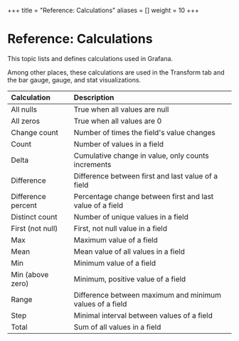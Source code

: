+++
title = "Reference: Calculations"
aliases = []
weight = 10
+++

# Reference: Calculations

This topic lists and defines calculations used in Grafana.

Among other places, these calculations are used in the Transform tab and the bar gauge, gauge, and stat visualizations.

| Calculation        | Description                                               |
| :----------------- | :-------------------------------------------------------- |
| All nulls          | True when all values are null                             |
| All zeros          | True when all values are 0                                |
| Change count       | Number of times the field's value changes                 |
| Count              | Number of values in a field                               |
| Delta              | Cumulative change in value, only counts increments        |
| Difference         | Difference between first and last value of a field        |
| Difference percent | Percentage change between first and last value of a field |
| Distinct count     | Number of unique values in a field                        |
| First (not null)   | First, not null value in a field                          |
| Max                | Maximum value of a field                                  |
| Mean               | Mean value of all values in a field                       |
| Min                | Minimum value of a field                                  |
| Min (above zero)   | Minimum, positive value of a field                        |
| Range              | Difference between maximum and minimum values of a field  |
| Step               | Minimal interval between values of a field                |
| Total              | Sum of all values in a field                              |
